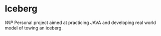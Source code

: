 # Iceberg
*WIP* Personal project aimed at practicing JAVA and developing real world model of towing an iceberg.
